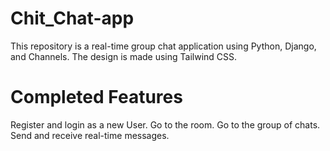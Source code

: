 # Chit_Chat-app
This repository is a real-time group chat application using Python, Django, and Channels. The design is made using Tailwind CSS.

# Completed Features

Register and login as a new User. 
Go to the room. 
Go to the group of chats. 
Send and receive real-time messages.
